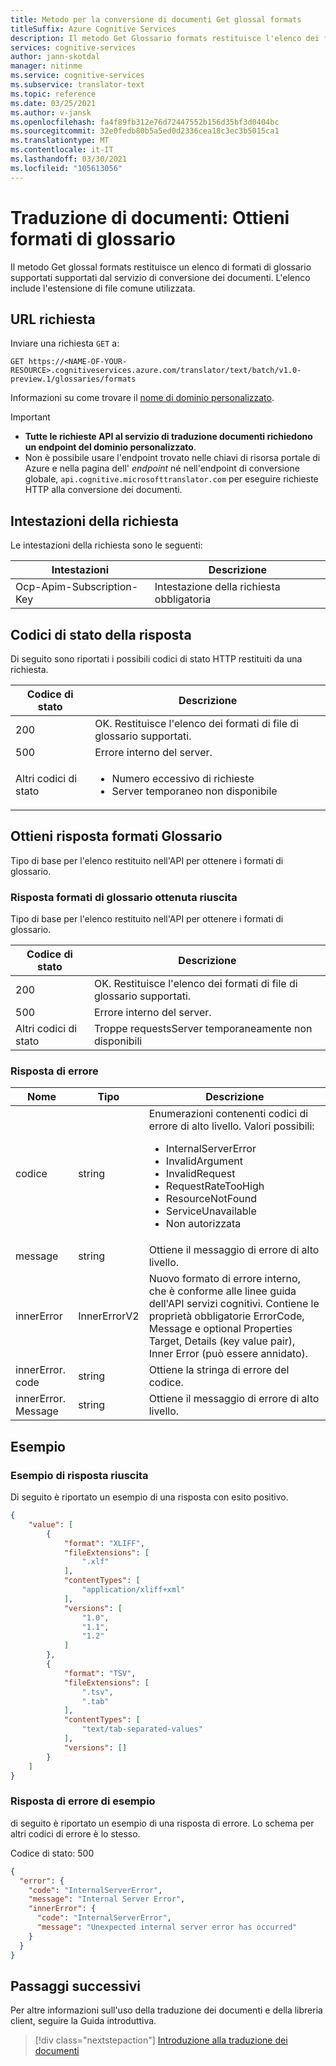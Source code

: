 ```yaml
---
title: Metodo per la conversione di documenti Get glossal formats
titleSuffix: Azure Cognitive Services
description: Il metodo Get Glossario formats restituisce l'elenco dei formati di glossario supportati.
services: cognitive-services
author: jann-skotdal
manager: nitinme
ms.service: cognitive-services
ms.subservice: translator-text
ms.topic: reference
ms.date: 03/25/2021
ms.author: v-jansk
ms.openlocfilehash: fa4f89fb312e76d72447552b156d35bf3d0404bc
ms.sourcegitcommit: 32e0fedb80b5a5ed0d2336cea18c3ec3b5015ca1
ms.translationtype: MT
ms.contentlocale: it-IT
ms.lasthandoff: 03/30/2021
ms.locfileid: "105613056"
---
```

# <a name="document-translation-get-glossary-formats"></a>Traduzione di documenti: Ottieni formati di glossario

Il metodo Get glossal formats restituisce un elenco di formati di glossario supportati supportati dal servizio di conversione dei documenti. L'elenco include l'estensione di file comune utilizzata.

## <a name="request-url"></a>URL richiesta

Inviare una richiesta `GET` a:
```HTTP
GET https://<NAME-OF-YOUR-RESOURCE>.cognitiveservices.azure.com/translator/text/batch/v1.0-preview.1/glossaries/formats
```

Informazioni su come trovare il [nome di dominio personalizzato](../get-started-with-document-translation.md#find-your-custom-domain-name).

> [!IMPORTANT]
>
> * **Tutte le richieste API al servizio di traduzione documenti richiedono un endpoint del dominio personalizzato**.
> * Non è possibile usare l'endpoint trovato nelle chiavi di risorsa portale di Azure e nella pagina dell' _endpoint_ né nell'endpoint di conversione globale, `api.cognitive.microsofttranslator.com` per eseguire richieste HTTP alla conversione dei documenti.

## <a name="request-headers"></a>Intestazioni della richiesta

Le intestazioni della richiesta sono le seguenti:

|Intestazioni|Descrizione|
|--- |--- |
|Ocp-Apim-Subscription-Key|Intestazione della richiesta obbligatoria|

## <a name="response-status-codes"></a>Codici di stato della risposta

Di seguito sono riportati i possibili codici di stato HTTP restituiti da una richiesta.

|Codice di stato|Descrizione|
|--- |--- |
|200|OK. Restituisce l'elenco dei formati di file di glossario supportati.|
|500|Errore interno del server.|
|Altri codici di stato|<ul><li>Numero eccessivo di richieste</li><li>Server temporaneo non disponibile</li></ul>|


## <a name="get-glossary-formats-response"></a>Ottieni risposta formati Glossario

Tipo di base per l'elenco restituito nell'API per ottenere i formati di glossario.

### <a name="successful-get-glossary-formats-response"></a>Risposta formati di glossario ottenuta riuscita

Tipo di base per l'elenco restituito nell'API per ottenere i formati di glossario.

|Codice di stato|Descrizione|
|--- |--- |
|200|OK. Restituisce l'elenco dei formati di file di glossario supportati.|
|500|Errore interno del server.|
|Altri codici di stato|Troppe requestsServer temporaneamente non disponibili|

### <a name="error-response"></a>Risposta di errore

|Nome|Tipo|Descrizione|
|--- |--- |--- |
|codice|string|Enumerazioni contenenti codici di errore di alto livello. Valori possibili:<br/><ul><li>InternalServerError</li><li>InvalidArgument</li><li>InvalidRequest</li><li>RequestRateTooHigh</li><li>ResourceNotFound</li><li>ServiceUnavailable</li><li>Non autorizzata</li></ul>|
|message|string|Ottiene il messaggio di errore di alto livello.|
|innerError|InnerErrorV2|Nuovo formato di errore interno, che è conforme alle linee guida dell'API servizi cognitivi. Contiene le proprietà obbligatorie ErrorCode, Message e optional Properties Target, Details (key value pair), Inner Error (può essere annidato).|
|innerError. code|string|Ottiene la stringa di errore del codice.|
|innerError. Message|string|Ottiene il messaggio di errore di alto livello.|

## <a name="examples"></a>Esempio

### <a name="example-successful-response"></a>Esempio di risposta riuscita

Di seguito è riportato un esempio di una risposta con esito positivo.

```JSON
{
    "value": [
        {
            "format": "XLIFF",
            "fileExtensions": [
                ".xlf"
            ],
            "contentTypes": [
                "application/xliff+xml"
            ],
            "versions": [
                "1.0",
                "1.1",
                "1.2"
            ]
        },
        {
            "format": "TSV",
            "fileExtensions": [
                ".tsv",
                ".tab"
            ],
            "contentTypes": [
                "text/tab-separated-values"
            ],
            "versions": []
        }
    ]
}
```

### <a name="example-error-response"></a>Risposta di errore di esempio
di seguito è riportato un esempio di una risposta di errore. Lo schema per altri codici di errore è lo stesso.

Codice di stato: 500

```JSON
{
  "error": {
    "code": "InternalServerError",
    "message": "Internal Server Error",
    "innerError": {
      "code": "InternalServerError",
      "message": "Unexpected internal server error has occurred"
    }
  }
}
```

## <a name="next-steps"></a>Passaggi successivi

Per altre informazioni sull'uso della traduzione dei documenti e della libreria client, seguire la Guida introduttiva.

> [!div class="nextstepaction"]
> [Introduzione alla traduzione dei documenti](../get-started-with-document-translation.md)

